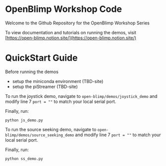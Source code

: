 # OpenBlimp Workshop Code
Welcome to the Github Repository for the OpenBlimp Workshop Series

To view documentation and tutorials on running the demos, visit [https://open-blimp.notion.site/](https://open-blimp.notion.site/)

# QuickStart Guide
Before running the demos 
- setup the miniconda environment (TBD-site)
- setup the piStreamer (TBD-site)
    
To run the joystick demo, navigate to `open-blimp/demos/joystick_demo` and modify line 7 `port = ""` to match your local serial port.

Finally, run:
```
python js_demo.py
```
  
To run the source seeking demo, navigate to `open-blimp/demos/source_seeking_demo` and modify line 7 `port = ""` to match your local serial port.

Finally, run:
```
python ss_demo.py
```
